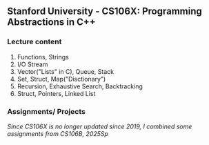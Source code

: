 ## Stanford University - CS106X: Programming Abstractions in C++
### Lecture content
1. Functions, Strings
2. I/O Stream
3. Vector("Lists" in C), Queue, Stack
4. Set, Struct, Map("Disctionary")
5. Recursion, Exhaustive Search, Backtracking
6. Struct, Pointers, Linked List


### Assignments/ Projects
*Since CS106X is no longer updated since 2019, I combined some assignments from CS106B, 2025Sp*